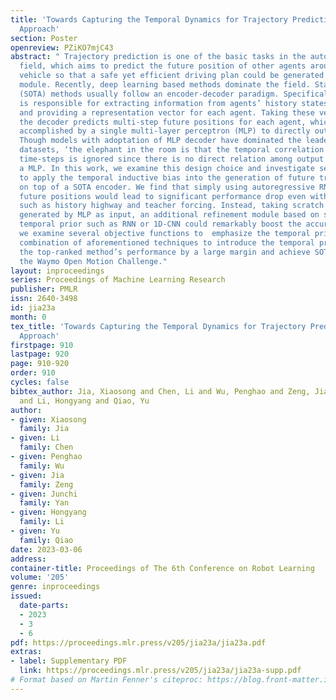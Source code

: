 ```yaml
---
title: 'Towards Capturing the Temporal Dynamics for Trajectory Prediction: a Coarse-to-Fine
  Approach'
section: Poster
openreview: PZiKO7mjC43
abstract: " Trajectory prediction is one of the basic tasks in the autonomous driving
  field, which aims to predict the future position of other agents around the ego
  vehicle so that a safe yet efficient driving plan could be generated in the downstream
  module. Recently, deep learning based methods dominate the field. State-of-the-art
  (SOTA) methods usually follow an encoder-decoder paradigm. Specifically, the encoder
  is responsible for extracting information from agents’ history states and HD-Map
  and providing a representation vector for each agent. Taking these vectors as input,
  the decoder predicts multi-step future positions for each agent, which is usually
  accomplished by a single multi-layer perceptron (MLP) to directly output a Tx2 tensor.
  Though models with adoptation of MLP decoder have dominated the leaderboard of multiple
  datasets, ‘the elephant in the room is that the temporal correlation among future
  time-steps is ignored since there is no direct relation among output neurons of
  a MLP. In this work, we examine this design choice and investigate several ways
  to apply the temporal inductive bias into the generation of future trajectories
  on top of a SOTA encoder. We find that simply using autoregressive RNN to generate
  future positions would lead to significant performance drop even with techniques
  such as history highway and teacher forcing. Instead, taking scratch trajectories
  generated by MLP as input, an additional refinement module based on structures with
  temporal prior such as RNN or 1D-CNN could remarkably boost the accuracy. Furthermore,
  we examine several objective functions to  emphasize the temporal priors. By the
  combination of aforementioned techniques to introduce the temporal prior, we improve
  the top-ranked method’s performance by a large margin and achieve SOTA result on
  the Waymo Open Motion Challenge."
layout: inproceedings
series: Proceedings of Machine Learning Research
publisher: PMLR
issn: 2640-3498
id: jia23a
month: 0
tex_title: 'Towards Capturing the Temporal Dynamics for Trajectory Prediction: a Coarse-to-Fine
  Approach'
firstpage: 910
lastpage: 920
page: 910-920
order: 910
cycles: false
bibtex_author: Jia, Xiaosong and Chen, Li and Wu, Penghao and Zeng, Jia and Yan, Junchi
  and Li, Hongyang and Qiao, Yu
author:
- given: Xiaosong
  family: Jia
- given: Li
  family: Chen
- given: Penghao
  family: Wu
- given: Jia
  family: Zeng
- given: Junchi
  family: Yan
- given: Hongyang
  family: Li
- given: Yu
  family: Qiao
date: 2023-03-06
address:
container-title: Proceedings of The 6th Conference on Robot Learning
volume: '205'
genre: inproceedings
issued:
  date-parts:
  - 2023
  - 3
  - 6
pdf: https://proceedings.mlr.press/v205/jia23a/jia23a.pdf
extras:
- label: Supplementary PDF
  link: https://proceedings.mlr.press/v205/jia23a/jia23a-supp.pdf
# Format based on Martin Fenner's citeproc: https://blog.front-matter.io/posts/citeproc-yaml-for-bibliographies/
---
```

